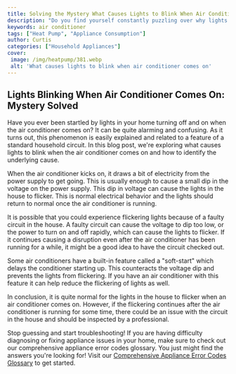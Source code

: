 ```yaml
---
title: Solving the Mystery What Causes Lights to Blink When Air Conditioner Comes On
description: "Do you find yourself constantly puzzling over why lights in your home blink whenever you switch on the air conditioner In this blog post we peel back the layers to uncover the mystery and explain the root cause behind this fairly common home phenomenon"
keywords: air conditioner
tags: ["Heat Pump", "Appliance Consumption"]
author: Curtis
categories: ["Household Appliances"]
cover: 
 image: /img/heatpump/381.webp
 alt: 'What causes lights to blink when air conditioner comes on'
---
```

## Lights Blinking When Air Conditioner Comes On: Mystery Solved

Have you ever been startled by lights in your home turning off and on when the air conditioner comes on? It can be quite alarming and confusing. As it turns out, this phenomenon is easily explained and related to a feature of a standard household circuit. In this blog post, we're exploring what causes lights to blink when the air conditioner comes on and how to identify the underlying cause.

When the air conditioner kicks on, it draws a bit of electricity from the power supply to get going. This is usually enough to cause a small dip in the voltage on the power supply. This dip in voltage can cause the lights in the house to flicker. This is normal electrical behavior and the lights should return to normal once the air conditioner is running. 

It is possible that you could experience flickering lights because of a faulty circuit in the house. A faulty circuit can cause the voltage to dip too low, or the power to turn on and off rapidly, which can cause the lights to flicker. If it continues causing a disruption even after the air conditioner has been running for a while, it might be a good idea to have the circuit checked out.

Some air conditioners have a built-in feature called a "soft-start" which delays the conditioner starting up. This counteracts the voltage dip and prevents the lights from flickering. If you have an air conditioner with this feature it can help reduce the flickering of lights as well.

In conclusion, it is quite normal for the lights in the house to flicker when an air conditioner comes on. However, if the flickering continues after the air conditioner is running for some time, there could be an issue with the circuit in the house and should be inspected by a professional.

Stop guessing and start troubleshooting! If you are having difficulty diagnosing or fixing appliance issues in your home, make sure to check out our comprehensive appliance error codes glossary. You just might find the answers you're looking for! Visit our [Comprehensive Appliance Error Codes Glossary](./error-codes/) to get started.

